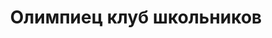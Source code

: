 ---
title: Олимпиец клуб школьников
address: '69104, г. Запорожье, ул. Олимпийская, 22'
tags:
  - Художественные школы
geometry:
  location:
    lat: 47.7756429
    lng: 35.2111097
  viewport:
    northeast:
      lat: 47.7769083302915
      lng: 35.2125622302915
    southwest:
      lat: 47.7742103697085
      lng: 35.2098642697085
name: 'Олімпійська вулиця, 22'
photos:
  - height: 720
    html_attributions:
      - >-
        <a
        href="https://maps.google.com/maps/contrib/107929518669609044861">IGNORING
        ZP</a>
    photo_reference: >-
      CmRaAAAAJ_4NRNbbwyE_NiIdGrSEmp0XVbX77yqBuX1YxoQDWY5AwqPjC0Mti-MbuAqEsfbEgjhm1XiYR4gQv-iUtvFpH0-05ISYuVCOQsX4pXDewDxe5sy3IjGRx1d3hU5xWpHZEhBohDO0RUngftLi0WIOC9QaGhQylpiFk9KNnjYCT1uI8ZMxm5DbdQ
    width: 720
place_id: ChIJndmpN91e3EARntpT-0pUuuA

---